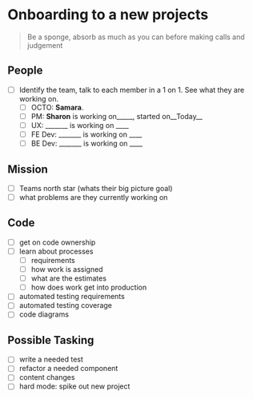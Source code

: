 # Onboarding to a new projects

> Be a sponge, absorb as much as you can before making calls and judgement

## People

- [ ] Identify the team, talk to each member in a 1 on 1. See what they are working on.
  - [ ] OCTO: __Samara__.
  - [ ] PM: __Sharon__ is working on_____, started on__Today__
  - [ ] UX: _______ is working on ____
  - [ ] FE Dev: _______ is working on ____
  - [ ] BE Dev: _______ is working on ____

## Mission

- [ ] Teams north star (whats their big picture goal)
- [ ] what problems are they currently working on

## Code

- [ ] get on code ownership
- [ ] learn about processes
  - [ ] requirements
  - [ ] how work is assigned
  - [ ] what are the estimates
  - [ ] how does work get into production
- [ ] automated testing requirements
- [ ] automated testing coverage
- [ ] code diagrams

## Possible Tasking

- [ ] write a needed test
- [ ] refactor a needed component
- [ ] content changes
- [ ] hard mode: spike out new project
